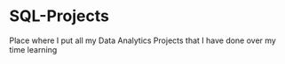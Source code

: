 # SQL-Projects
Place where I put all my Data Analytics Projects that I have done over my time learning
